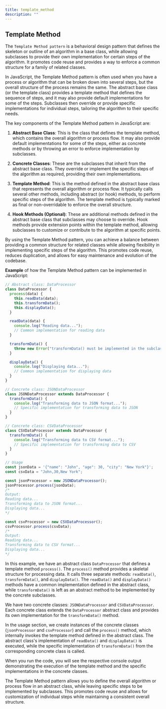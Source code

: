 ```yaml
---
title: template_method
description: ""
---
```

## Template Method

The `Template Method pattern` is a behavioral design pattern that defines the skeleton or outline of an algorithm in a base class, while allowing subclasses to provide their own implementation for certain steps of the algorithm. It promotes code reuse and provides a way to enforce a common structure for a family of related classes.

In JavaScript, the Template Method pattern is often used when you have a process or algorithm that can be broken down into several steps, but the overall structure of the process remains the same. The abstract base class (or the template class) provides a template method that defines the sequence of steps, and it may also provide default implementations for some of the steps. Subclasses then override or provide specific implementations for individual steps, tailoring the algorithm to their specific needs.

The key components of the Template Method pattern in JavaScript are:

1. **Abstract Base Class**: This is the class that defines the template method, which contains the overall algorithm or process flow. It may also provide default implementations for some of the steps, either as concrete methods or by throwing an error to enforce implementation by subclasses.

2. **Concrete Classes**: These are the subclasses that inherit from the abstract base class. They override or implement the specific steps of the algorithm as required, providing their own implementations.

3. **Template Method**: This is the method defined in the abstract base class that represents the overall algorithm or process flow. It typically calls several other methods, including abstract (or hook) methods, to perform specific steps of the algorithm. The template method is typically marked as final or non-overridable to enforce the overall structure.

4. **Hook Methods (Optional)**: These are additional methods defined in the abstract base class that subclasses may choose to override. Hook methods provide extension points within the template method, allowing subclasses to customize or contribute to the algorithm at specific points.

By using the Template Method pattern, you can achieve a balance between providing a common structure for related classes while allowing flexibility in implementing specific steps of the algorithm. This promotes code reuse, reduces duplication, and allows for easy maintenance and evolution of the codebase.

**Example** of how the Template Method pattern can be implemented in JavaScript:

```javascript
// Abstract class: DataProcessor
class DataProcessor {
  process(data) {
    this.readData(data);
    this.transformData();
    this.displayData();
  }

  readData(data) {
    console.log("Reading data...");
    // Common implementation for reading data
  }

  transformData() {
    throw new Error("transformData() must be implemented in the subclass");
  }

  displayData() {
    console.log("Displaying data...");
    // Common implementation for displaying data
  }
}

// Concrete class: JSONDataProcessor
class JSONDataProcessor extends DataProcessor {
  transformData() {
    console.log("Transforming data to JSON format...");
    // Specific implementation for transforming data to JSON
  }
}

// Concrete class: CSVDataProcessor
class CSVDataProcessor extends DataProcessor {
  transformData() {
    console.log("Transforming data to CSV format...");
    // Specific implementation for transforming data to CSV
  }
}

// Usage
const jsonData = '{"name": "John", "age": 30, "city": "New York"}';
const csvData = "John,30,New York";

const jsonProcessor = new JSONDataProcessor();
jsonProcessor.process(jsonData);
/*
Output:
Reading data...
Transforming data to JSON format...
Displaying data...
*/

const csvProcessor = new CSVDataProcessor();
csvProcessor.process(csvData);
/*
Output:
Reading data...
Transforming data to CSV format...
Displaying data...
*/
```

In this example, we have an abstract class `DataProcessor` that defines a template method `process()`. The `process()` method provides a skeletal structure for processing data. It calls three separate methods: `readData()`, `transformData()`, and `displayData()`. The `readData()` and `displayData()` methods have a common implementation defined in the abstract class, while `transformData()` is left as an abstract method to be implemented by the concrete subclasses.

We have two concrete classes: `JSONDataProcessor` and `CSVDataProcessor`. Each concrete class extends the `DataProcessor` abstract class and provides its own implementation for the `transformData()` method.

In the usage section, we create instances of the concrete classes (`jsonProcessor` and `csvProcessor`) and call the `process()` method, which internally invokes the template method defined in the abstract class. The abstract class's implementation of `readData()` and `displayData()` is executed, while the specific implementation of `transformData()` from the corresponding concrete class is called.

When you run the code, you will see the respective console output demonstrating the execution of the template method and the specific implementations in the concrete classes.

The Template Method pattern allows you to define the overall algorithm or process flow in an abstract class, while leaving specific steps to be implemented by subclasses. This promotes code reuse and allows for customization of individual steps while maintaining a consistent overall structure.
